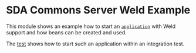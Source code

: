 # SDA Commons Server Weld Example

This module shows an example how to start an [`application`](https://github.com/SDA-SE/sda-dropwizard-commons/tree/master/sda-commons-server-weld-example/src/main/java/org/sdase/commons/server/weld/WeldExampleApplication.java) 
with Weld support and how beans can be created and used.

The [test](https://github.com/SDA-SE/sda-dropwizard-commons/tree/master/sda-commons-server-weld-example/src/test/java/org/sdase/commons/server/weld/WeldExampleApplicationITest.java)
shows how to start such an application within an integration test.